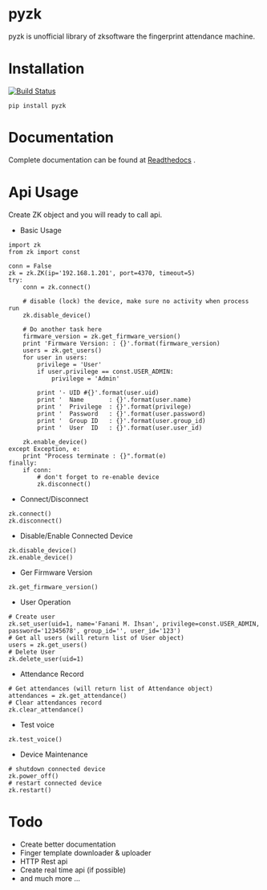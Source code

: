 # pyzk

pyzk is unofficial library of zksoftware the fingerprint attendance machine.

# Installation

[![Build Status](https://travis-ci.org/fananimi/pyzk.svg?branch=master)](https://travis-ci.org/fananimi/pyzk)

`pip install pyzk`

# Documentation

Complete documentation can be found at [Readthedocs](http://pyzk.readthedocs.io/en/latest/ "pyzk's readthedocs") .

# Api Usage

Create ZK object and you will ready to call api.

* Basic Usage
```
import zk
from zk import const

conn = False
zk = zk.ZK(ip='192.168.1.201', port=4370, timeout=5)
try:
    conn = zk.connect()

    # disable (lock) the device, make sure no activity when process run
    zk.disable_device()

    # Do another task here
    firmware_version = zk.get_firmware_version()
    print 'Firmware Version: : {}'.format(firmware_version)
    users = zk.get_users()
    for user in users:
        privilege = 'User'
        if user.privilege == const.USER_ADMIN:
            privilege = 'Admin'

        print '- UID #{}'.format(user.uid)
        print '  Name       : {}'.format(user.name)
        print '  Privilege  : {}'.format(privilege)
        print '  Password   : {}'.format(user.password)
        print '  Group ID   : {}'.format(user.group_id)
        print '  User  ID   : {}'.format(user.user_id)

    zk.enable_device()
except Exception, e:
    print "Process terminate : {}".format(e)
finally:
    if conn:
        # don't forget to re-enable device
        zk.disconnect()

```

* Connect/Disconnect

```
zk.connect()
zk.disconnect()
```

* Disable/Enable Connected Device

```
zk.disable_device()
zk.enable_device()
```

* Ger Firmware Version

```
zk.get_firmware_version()
```

* User Operation

```
# Create user
zk.set_user(uid=1, name='Fanani M. Ihsan', privilege=const.USER_ADMIN, password='12345678', group_id='', user_id='123')
# Get all users (will return list of User object)
users = zk.get_users()
# Delete User
zk.delete_user(uid=1)
```

* Attendance Record
```
# Get attendances (will return list of Attendance object)
attendances = zk.get_attendance()
# Clear attendances record
zk.clear_attendance()
```

* Test voice

```
zk.test_voice()
```

* Device Maintenance

```
# shutdown connected device
zk.power_off()
# restart connected device
zk.restart()
```

# Todo

* Create better documentation
* Finger template downloader & uploader
* HTTP Rest api
* Create real time api (if possible)
* and much more ...
